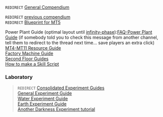 `REDIRECT` [General Compendium](https://discord.com/channels/488444879836413975/926940645027905576/926940646978248734)

`REDIRECT` [previous compendium](https://discord.com/channels/488444879836413975/781517486045921291/893493455148433480)<br>
`REDIRECT` [Blueprint for MT5](https://discord.com/channels/488444879836413975/850377589474066453/899651942450610186)

Power Plant Guide (optimal layout until [infinity-phase](https://discord.com/channels/488444879836413975/758038117864177776)):[FAQ-Power Plant Guide](https://discord.com/channels/488444879836413975/1240795204089548809/1240795204089548809) (if somebody told you to check this message from another channel, tell them to redirect to the thread next time... save players an extra click)<br>
[MT4-MT11 Resource Guide](https://discord.com/channels/488444879836413975/781517590123905064/881918514829623317)<br>
[Factory Machine Guide](https://discord.com/channels/488444879836413975/781517590123905064/905288593210212362)<br>
[Second Floor Guides](https://discord.com/channels/488444879836413975/781517590123905064/890562472971472896)<br>
[How to make a Skill Script](https://discord.com/channels/488444879836413975/781517590123905064/918538612994371604)

### Laboratory
> `REDIRECT` [Consolidated Experiment Guides](https://discord.com/channels/488444879836413975/926940645027905576/926941857051713586)<br>
> [General Experiment Guide](https://discord.com/channels/488444879836413975/781517590123905064/902571247186112522)<br>
> [Water Experiment Guide](https://discord.com/channels/488444879836413975/781517590123905064/828402309222236191)<br>
> [Earth Experiment Guide](https://discord.com/channels/488444879836413975/781517590123905064/816715115298684998)<br>
> [Another Darkness Experiment tutorial](https://discord.com/channels/488444879836413975/781517590123905064/816334913003454515)